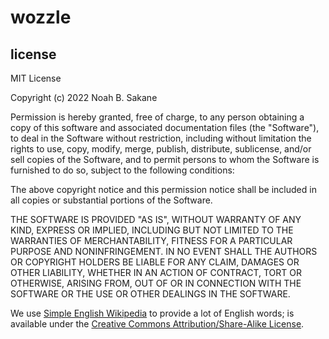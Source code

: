 # wozzle

## license

MIT License

Copyright (c) 2022 Noah B. Sakane

Permission is hereby granted, free of charge, to any person obtaining a copy
of this software and associated documentation files (the "Software"), to deal
in the Software without restriction, including without limitation the rights
to use, copy, modify, merge, publish, distribute, sublicense, and/or sell
copies of the Software, and to permit persons to whom the Software is
furnished to do so, subject to the following conditions:

The above copyright notice and this permission notice shall be included in all
copies or substantial portions of the Software.

THE SOFTWARE IS PROVIDED "AS IS", WITHOUT WARRANTY OF ANY KIND, EXPRESS OR
IMPLIED, INCLUDING BUT NOT LIMITED TO THE WARRANTIES OF MERCHANTABILITY,
FITNESS FOR A PARTICULAR PURPOSE AND NONINFRINGEMENT. IN NO EVENT SHALL THE
AUTHORS OR COPYRIGHT HOLDERS BE LIABLE FOR ANY CLAIM, DAMAGES OR OTHER
LIABILITY, WHETHER IN AN ACTION OF CONTRACT, TORT OR OTHERWISE, ARISING FROM,
OUT OF OR IN CONNECTION WITH THE SOFTWARE OR THE USE OR OTHER DEALINGS IN THE
SOFTWARE.

We use [Simple English Wikipedia](https://simple.wikipedia.org/wiki/Main_Page) to provide a lot of English words; is available under the [Creative Commons Attribution/Share-Alike License](https://simple.wikipedia.org/wiki/Wikipedia:Text_of_Creative_Commons_Attribution-ShareAlike_3.0_Unported_License).
